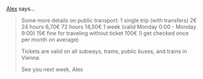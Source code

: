 <a href="http://ieg.ifs.tuwien.ac.at/" rel="nofollow noopener" target="_blank">Alex</a> says…
>	Some more details on public transport:
>	1 single trip (with transfers) 2€
>	24 hours 6,70€
>	72 hours 14,50€
>	1 week (valid Monday 0:00 - Monday 9:00) 15€
>	fine for traveling without ticket 100€ (I get checked once per month on average)
>	
>	Tickets are valid on all subways, trams, public buses, and trains in Vienna. 
>	
>	See you next week,
>	Alex
